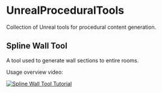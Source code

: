 # UnrealProceduralTools
Collection of Unreal tools for procedural content generation.

## Spline Wall Tool
A tool used to generate wall sections to entire rooms.

Usage overview video:

[![Spline Wall Tool Tutorial](https://img.youtube.com/vi/lWmCT8Dikjg/0.jpg)](https://www.youtube.com/watch?v=lWmCT8Dikjg)
